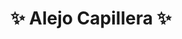 <h1 align="center">✨ Alejo Capillera ✨</h1>

<img href="https://www.google.com/url?sa=i&url=https%3A%2F%2Far.pinterest.com%2Fpin%2Fanimated-emoji-pray-sticker-by-emoji-for-ios-android--1139832986916871658%2F&psig=AOvVaw1X_jNeM-34yRYLrmJ-1xxk&ust=1729201650867000&source=images&cd=vfe&opi=89978449&ved=0CBMQjRxqFwoTCJj7p6Pwk4kDFQAAAAAdAAAAABAE">
